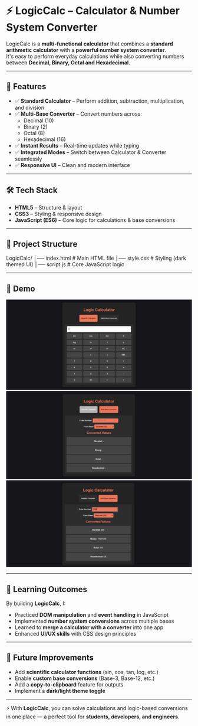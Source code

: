# ⚡ LogicCalc – Calculator & Number System Converter  

LogicCalc is a **multi-functional calculator** that combines a **standard arithmetic calculator** with a **powerful number system converter**.  
It's easy to perform everyday calculations while also converting numbers between **Decimal, Binary, Octal and Hexadecimal**.  

---

## 🚀 Features
- ✅ **Standard Calculator** – Perform addition, subtraction, multiplication, and division  
- ✅ **Multi-Base Converter** – Convert numbers across:  
  - Decimal (10)  
  - Binary (2)  
  - Octal (8)  
  - Hexadecimal (16)  
- ✅ **Instant Results** – Real-time updates while typing  
- ✅ **Integrated Modes** – Switch between Calculator & Converter seamlessly  
- ✅ **Responsive UI** – Clean and modern interface  

---

## 🛠 Tech Stack
- **HTML5** – Structure & layout  
- **CSS3** – Styling & responsive design  
- **JavaScript (ES6)** – Core logic for calculations & base conversions  

---

## 📂 Project Structure
LogicCalc/
│── index.html # Main HTML file
│── style.css # Styling (dark themed UI)
│── script.js # Core JavaScript logic


---

## 📸 Demo
 ![scientific calculator image](https://github.com/J-Justin-Samuel/logic-calc/blob/bdc42a8ba3bd464e7c10b06199be4ff2fc34c1ad/scientific%20calculator.png)
 ![base convertor image](https://github.com/J-Justin-Samuel/logic-calc/blob/87923be312f496c9a3de6b67f27ca73bccae06f3/base%20convertor.png)
 ![base convertor image](https://github.com/J-Justin-Samuel/logic-calc/blob/36d67c54b61cac781f66888e2ec2d319ce2477e2/base%20convertor-2.png)

---

## 🎯 Learning Outcomes
By building **LogicCalc**, I:  
- Practiced **DOM manipulation** and **event handling** in JavaScript  
- Implemented **number system conversions** across multiple bases  
- Learned to **merge a calculator with a converter** into one app  
- Enhanced **UI/UX skills** with CSS design principles  

---

## 🚧 Future Improvements
- Add **scientific calculator functions** (sin, cos, tan, log, etc.)  
- Enable **custom base conversions** (Base-3, Base-12, etc.)  
- Add a **copy-to-clipboard** feature for outputs  
- Implement a **dark/light theme toggle**  

---

⚡ With **LogicCalc**, you can solve calculations and logic-based conversions in one place — a perfect tool for **students, developers, and engineers**.  
